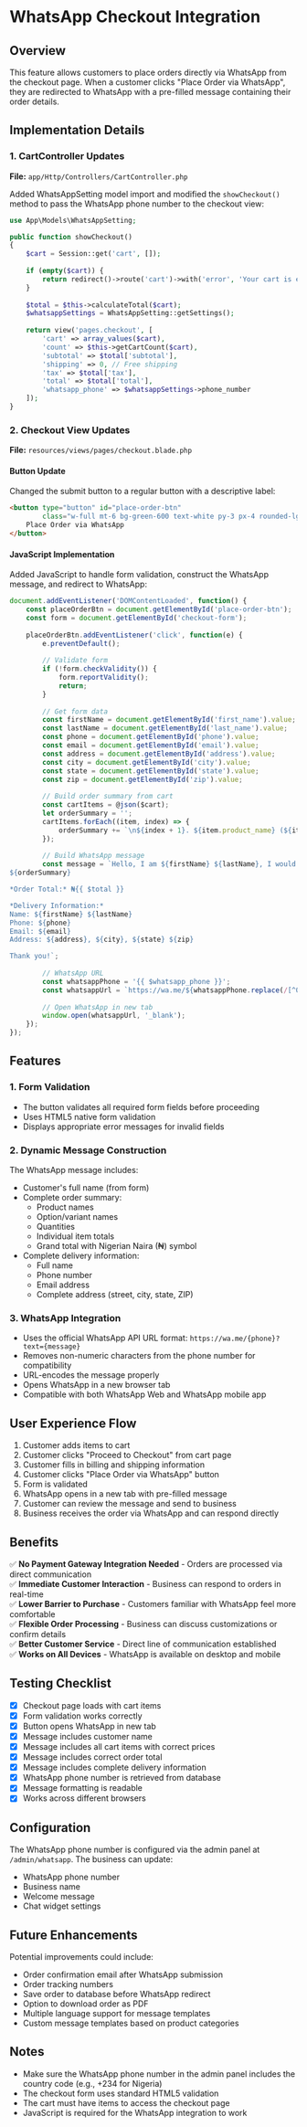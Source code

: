 # WhatsApp Checkout Integration

## Overview
This feature allows customers to place orders directly via WhatsApp from the checkout page. When a customer clicks "Place Order via WhatsApp", they are redirected to WhatsApp with a pre-filled message containing their order details.

## Implementation Details

### 1. CartController Updates
**File:** `app/Http/Controllers/CartController.php`

Added WhatsAppSetting model import and modified the `showCheckout()` method to pass the WhatsApp phone number to the checkout view:

```php
use App\Models\WhatsAppSetting;

public function showCheckout()
{
    $cart = Session::get('cart', []);
    
    if (empty($cart)) {
        return redirect()->route('cart')->with('error', 'Your cart is empty');
    }
    
    $total = $this->calculateTotal($cart);
    $whatsappSettings = WhatsAppSetting::getSettings();
    
    return view('pages.checkout', [
        'cart' => array_values($cart),
        'count' => $this->getCartCount($cart),
        'subtotal' => $total['subtotal'],
        'shipping' => 0, // Free shipping
        'tax' => $total['tax'],
        'total' => $total['total'],
        'whatsapp_phone' => $whatsappSettings->phone_number
    ]);
}
```

### 2. Checkout View Updates
**File:** `resources/views/pages/checkout.blade.php`

#### Button Update
Changed the submit button to a regular button with a descriptive label:

```html
<button type="button" id="place-order-btn"
        class="w-full mt-6 bg-green-600 text-white py-3 px-4 rounded-lg font-semibold hover:bg-green-700 focus:ring-4 focus:ring-green-200 transition-all duration-200">
    Place Order via WhatsApp
</button>
```

#### JavaScript Implementation
Added JavaScript to handle form validation, construct the WhatsApp message, and redirect to WhatsApp:

```javascript
document.addEventListener('DOMContentLoaded', function() {
    const placeOrderBtn = document.getElementById('place-order-btn');
    const form = document.getElementById('checkout-form');
    
    placeOrderBtn.addEventListener('click', function(e) {
        e.preventDefault();
        
        // Validate form
        if (!form.checkValidity()) {
            form.reportValidity();
            return;
        }
        
        // Get form data
        const firstName = document.getElementById('first_name').value;
        const lastName = document.getElementById('last_name').value;
        const phone = document.getElementById('phone').value;
        const email = document.getElementById('email').value;
        const address = document.getElementById('address').value;
        const city = document.getElementById('city').value;
        const state = document.getElementById('state').value;
        const zip = document.getElementById('zip').value;
        
        // Build order summary from cart
        const cartItems = @json($cart);
        let orderSummary = '';
        cartItems.forEach((item, index) => {
            orderSummary += `\n${index + 1}. ${item.product_name} (${item.option_name}) - Qty: ${item.quantity} - ₦${(item.price * item.quantity).toLocaleString()}`;
        });
        
        // Build WhatsApp message
        const message = `Hello, I am ${firstName} ${lastName}, I would love to place an order for these items:
${orderSummary}

*Order Total:* ₦{{ $total }}

*Delivery Information:*
Name: ${firstName} ${lastName}
Phone: ${phone}
Email: ${email}
Address: ${address}, ${city}, ${state} ${zip}

Thank you!`;
        
        // WhatsApp URL
        const whatsappPhone = '{{ $whatsapp_phone }}';
        const whatsappUrl = `https://wa.me/${whatsappPhone.replace(/[^0-9]/g, '')}?text=${encodeURIComponent(message)}`;
        
        // Open WhatsApp in new tab
        window.open(whatsappUrl, '_blank');
    });
});
```

## Features

### 1. Form Validation
- The button validates all required form fields before proceeding
- Uses HTML5 native form validation
- Displays appropriate error messages for invalid fields

### 2. Dynamic Message Construction
The WhatsApp message includes:
- Customer's full name (from form)
- Complete order summary:
  - Product names
  - Option/variant names
  - Quantities
  - Individual item totals
  - Grand total with Nigerian Naira (₦) symbol
- Complete delivery information:
  - Full name
  - Phone number
  - Email address
  - Complete address (street, city, state, ZIP)

### 3. WhatsApp Integration
- Uses the official WhatsApp API URL format: `https://wa.me/{phone}?text={message}`
- Removes non-numeric characters from the phone number for compatibility
- URL-encodes the message properly
- Opens WhatsApp in a new browser tab
- Compatible with both WhatsApp Web and WhatsApp mobile app

## User Experience Flow

1. Customer adds items to cart
2. Customer clicks "Proceed to Checkout" from cart page
3. Customer fills in billing and shipping information
4. Customer clicks "Place Order via WhatsApp" button
5. Form is validated
6. WhatsApp opens in a new tab with pre-filled message
7. Customer can review the message and send to business
8. Business receives the order via WhatsApp and can respond directly

## Benefits

✅ **No Payment Gateway Integration Needed** - Orders are processed via direct communication  
✅ **Immediate Customer Interaction** - Business can respond to orders in real-time  
✅ **Lower Barrier to Purchase** - Customers familiar with WhatsApp feel more comfortable  
✅ **Flexible Order Processing** - Business can discuss customizations or confirm details  
✅ **Better Customer Service** - Direct line of communication established  
✅ **Works on All Devices** - WhatsApp is available on desktop and mobile  

## Testing Checklist

- [x] Checkout page loads with cart items
- [x] Form validation works correctly
- [x] Button opens WhatsApp in new tab
- [x] Message includes customer name
- [x] Message includes all cart items with correct prices
- [x] Message includes correct order total
- [x] Message includes complete delivery information
- [x] WhatsApp phone number is retrieved from database
- [x] Message formatting is readable
- [x] Works across different browsers

## Configuration

The WhatsApp phone number is configured via the admin panel at `/admin/whatsapp`. The business can update:
- WhatsApp phone number
- Business name
- Welcome message
- Chat widget settings

## Future Enhancements

Potential improvements could include:
- Order confirmation email after WhatsApp submission
- Order tracking numbers
- Save order to database before WhatsApp redirect
- Option to download order as PDF
- Multiple language support for message templates
- Custom message templates based on product categories

## Notes

- Make sure the WhatsApp phone number in the admin panel includes the country code (e.g., +234 for Nigeria)
- The checkout form uses standard HTML5 validation
- The cart must have items to access the checkout page
- JavaScript is required for the WhatsApp integration to work
